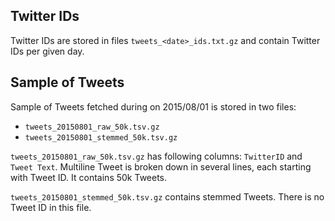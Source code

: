 ## Twitter IDs

Twitter IDs are stored in files ```tweets_<date>_ids.txt.gz``` and contain Twitter IDs per given day.

## Sample of Tweets

Sample of Tweets fetched during on 2015/08/01 is stored in two files: 

* ```tweets_20150801_raw_50k.tsv.gz``` 
* ```tweets_20150801_stemmed_50k.tsv.gz```

```tweets_20150801_raw_50k.tsv.gz``` has following columns: ```TwitterID``` and ```Tweet Text```. 
Multiline Tweet is broken down in several lines, each starting with Tweet ID. It contains 50k Tweets.

```tweets_20150801_stemmed_50k.tsv.gz``` contains stemmed Tweets. There is no Tweet ID in this file. 
